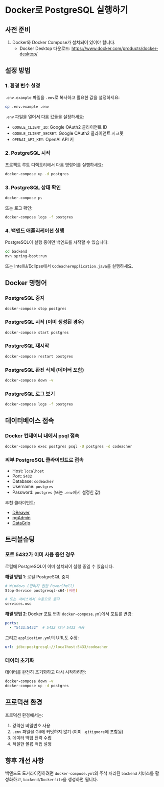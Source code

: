 # Docker로 PostgreSQL 실행하기

## 사전 준비

1. Docker와 Docker Compose가 설치되어 있어야 합니다.
   - Docker Desktop 다운로드: https://www.docker.com/products/docker-desktop/

## 설정 방법

### 1. 환경 변수 설정

`.env.example` 파일을 `.env`로 복사하고 필요한 값을 설정하세요:

```bash
cp .env.example .env
```

`.env` 파일을 열어서 다음 값들을 설정하세요:
- `GOOGLE_CLIENT_ID`: Google OAuth2 클라이언트 ID
- `GOOGLE_CLIENT_SECRET`: Google OAuth2 클라이언트 시크릿
- `OPENAI_API_KEY`: OpenAI API 키

### 2. PostgreSQL 시작

프로젝트 루트 디렉토리에서 다음 명령어를 실행하세요:

```bash
docker-compose up -d postgres
```

### 3. PostgreSQL 상태 확인

```bash
docker-compose ps
```

또는 로그 확인:

```bash
docker-compose logs -f postgres
```

### 4. 백엔드 애플리케이션 실행

PostgreSQL이 실행 중이면 백엔드를 시작할 수 있습니다:

```bash
cd backend
mvn spring-boot:run
```

또는 IntelliJ/Eclipse에서 `CodeacherApplication.java`를 실행하세요.

## Docker 명령어

### PostgreSQL 중지
```bash
docker-compose stop postgres
```

### PostgreSQL 시작 (이미 생성된 경우)
```bash
docker-compose start postgres
```

### PostgreSQL 재시작
```bash
docker-compose restart postgres
```

### PostgreSQL 완전 삭제 (데이터 포함)
```bash
docker-compose down -v
```

### PostgreSQL 로그 보기
```bash
docker-compose logs -f postgres
```

## 데이터베이스 접속

### Docker 컨테이너 내에서 psql 접속
```bash
docker-compose exec postgres psql -U postgres -d codeacher
```

### 외부 PostgreSQL 클라이언트로 접속
- Host: `localhost`
- Port: `5432`
- Database: `codeacher`
- Username: `postgres`
- Password: `postgres` (또는 `.env`에서 설정한 값)

추천 클라이언트:
- [DBeaver](https://dbeaver.io/)
- [pgAdmin](https://www.pgadmin.org/)
- [DataGrip](https://www.jetbrains.com/datagrip/)

## 트러블슈팅

### 포트 5432가 이미 사용 중인 경우

로컬에 PostgreSQL이 이미 설치되어 실행 중일 수 있습니다.

**해결 방법 1**: 로컬 PostgreSQL 중지
```bash
# Windows (관리자 권한 PowerShell)
Stop-Service postgresql-x64-[버전]

# 또는 서비스에서 수동으로 중지
services.msc
```

**해결 방법 2**: Docker 포트 변경
`docker-compose.yml`에서 포트를 변경:
```yaml
ports:
  - "5433:5432"  # 5432 대신 5433 사용
```

그리고 `application.yml`의 URL도 수정:
```yaml
url: jdbc:postgresql://localhost:5433/codeacher
```

### 데이터 초기화

데이터를 완전히 초기화하고 다시 시작하려면:
```bash
docker-compose down -v
docker-compose up -d postgres
```

## 프로덕션 환경

프로덕션 환경에서는:
1. 강력한 비밀번호 사용
2. `.env` 파일을 Git에 커밋하지 않기 (이미 `.gitignore`에 포함됨)
3. 데이터 백업 전략 수립
4. 적절한 볼륨 백업 설정

## 향후 개선 사항

백엔드도 도커라이징하려면 `docker-compose.yml`의 주석 처리된 `backend` 서비스를 활성화하고, `backend/Dockerfile`을 생성하면 됩니다.

